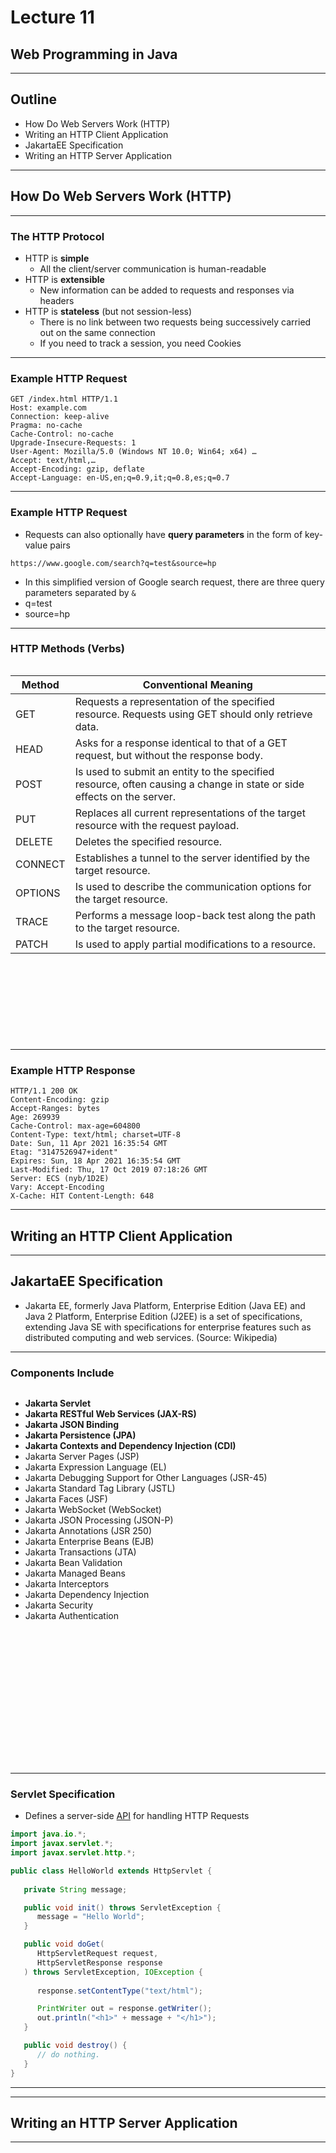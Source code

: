 # Lecture 11
## Web Programming in Java
---
## Outline
- How Do Web Servers Work (HTTP)
- Writing an HTTP Client Application
- JakartaEE Specification
- Writing an HTTP Server Application

---
## How Do Web Servers Work (HTTP)

----
### The HTTP Protocol

- HTTP is **simple**
    - All the client/server communication is human-readable
- HTTP is **extensible**
    - New information can be added to requests and responses via headers
- HTTP is **stateless** (but not session-less)
    - There is no link between two requests being successively carried out on
      the same connection
    - If you need to track a session, you need Cookies

----
### Example HTTP Request

```
GET /index.html HTTP/1.1 
Host: example.com 
Connection: keep-alive 
Pragma: no-cache 
Cache-Control: no-cache 
Upgrade-Insecure-Requests: 1 
User-Agent: Mozilla/5.0 (Windows NT 10.0; Win64; x64) …
Accept: text/html,…
Accept-Encoding: gzip, deflate 
Accept-Language: en-US,en;q=0.9,it;q=0.8,es;q=0.7

```

----
### Example HTTP Request

- Requests can also optionally have **query parameters** in the form of
key-value pairs

```
https://www.google.com/search?q=test&source=hp
```

- In this simplified version of Google search request, there are three
query parameters separated by `&`
- q=test
- source=hp

----
### HTTP Methods (Verbs)

<div style="height: 600px; overflow-y: scroll;">

| Method | Conventional Meaning |
|--------|-------------|
| GET | Requests a representation of the specified resource. Requests using GET should only retrieve data. |
| HEAD | Asks for a response identical to that of a GET request, but without the response body. |
| POST | Is used to submit an entity to the specified resource, often causing a change in state or side effects on the server. |
| PUT | Replaces all current representations of the target resource with the request payload. |
| DELETE | Deletes the specified resource. |
| CONNECT | Establishes a tunnel to the server identified by the target resource. |
| OPTIONS | Is used to describe the communication options for the target resource. |
| TRACE | Performs a message loop-back test along the path to the target resource. |
| PATCH | Is used to apply partial modifications to a resource.|

</div>

----

### Example HTTP Response

```
HTTP/1.1 200 OK 
Content-Encoding: gzip 
Accept-Ranges: bytes 
Age: 269939 
Cache-Control: max-age=604800 
Content-Type: text/html; charset=UTF-8 
Date: Sun, 11 Apr 2021 16:35:54 GMT 
Etag: "3147526947+ident" 
Expires: Sun, 18 Apr 2021 16:35:54 GMT 
Last-Modified: Thu, 17 Oct 2019 07:18:26 GMT 
Server: ECS (nyb/1D2E) 
Vary: Accept-Encoding 
X-Cache: HIT Content-Length: 648

```

---
## Writing an HTTP Client Application

---
## JakartaEE Specification

- Jakarta EE, formerly Java Platform, Enterprise Edition (Java EE) and Java
2 Platform, Enterprise Edition (J2EE) is a set of specifications, extending
Java SE with specifications for enterprise features such as distributed
computing and web services. (Source: Wikipedia)

----
### Components Include

<div style="height: 600px; overflow-y: scroll;">

- **Jakarta Servlet** 
- **Jakarta RESTful Web Services (JAX-RS)**
- **Jakarta JSON Binding**
- **Jakarta Persistence (JPA)**
- **Jakarta Contexts and Dependency Injection (CDI)**
- Jakarta Server Pages (JSP)
- Jakarta Expression Language (EL)
- Jakarta Debugging Support for Other Languages (JSR-45)
- Jakarta Standard Tag Library (JSTL)
- Jakarta Faces (JSF)
- Jakarta WebSocket (WebSocket)
- Jakarta JSON Processing (JSON-P)
- Jakarta Annotations (JSR 250)
- Jakarta Enterprise Beans (EJB)
- Jakarta Transactions (JTA)
- Jakarta Bean Validation
- Jakarta Managed Beans
- Jakarta Interceptors
- Jakarta Dependency Injection
- Jakarta Security
- Jakarta Authentication

</div>

----
### Servlet Specification

- Defines a server-side
  [API](https://jakarta.ee/specifications/servlet/5.0/apidocs/jakarta/servlet/http/httpservlet) for handling HTTP Requests

```java
import java.io.*;
import javax.servlet.*;
import javax.servlet.http.*;

public class HelloWorld extends HttpServlet {
 
   private String message;

   public void init() throws ServletException {
      message = "Hello World";
   }

   public void doGet(
      HttpServletRequest request, 
      HttpServletResponse response
   ) throws ServletException, IOException {
      
      response.setContentType("text/html");

      PrintWriter out = response.getWriter();
      out.println("<h1>" + message + "</h1>");
   }

   public void destroy() {
      // do nothing.
   }
}

```
----



---
## Writing an HTTP Server Application

---
